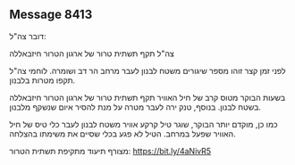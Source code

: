 ## Message 8413

דובר צה"ל:

צה"ל תקף תשתית טרור של ארגון הטרור חיזבאללה

לפני זמן קצר זוהו מספר שיגורים משטח לבנון לעבר מרחב הר דב ושומרה. לוחמי צה"ל תקפו מטרות בלבנון.

בשעות הבוקר מטוס קרב של חיל האוויר תקף תשתית טרור של ארגון הטרור חיזבאללה בשטח לבנון. בנוסף, טנק ירה לעבר מטרה על מנת להסיר איום שנשקף מלבנון.

כמו כן, מוקדם יותר הבוקר, שוגר טיל קרקע אוויר משטח לבנון לעבר כלי טיס של חיל האוויר שפעל במרחב. הטיל לא פגע בכלי שסיים את משימתו בהצלחה.

מצורף תיעוד מתקיפת תשתית הטרור: https://bit.ly/4aNivR5

